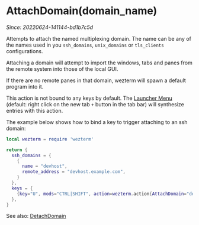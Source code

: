 # AttachDomain(domain_name)

*Since: 20220624-141144-bd1b7c5d*

Attempts to attach the named multiplexing domain.  The name can be any of the
names used in you `ssh_domains`, `unix_domains` or `tls_clients`
configurations.

Attaching a domain will attempt to import the windows, tabs and panes from the
remote system into those of the local GUI.

If there are no remote panes in that domain, wezterm will spawn a default
program into it.

This action is not bound to any keys by default. The [Launcher Menu](../../launch.md#the-launcher-menu)
(default: right click on the new tab `+` button in the tab bar) will synthesize
entries with this action.

The example below shows how to bind a key to trigger attaching to an ssh domain:

```lua
local wezterm = require 'wezterm'

return {
  ssh_domains = {
    {
      name = "devhost",
      remote_address = "devhost.example.com",
    }
  },
  keys = {
    {key="U", mods="CTRL|SHIFT", action=wezterm.action{AttachDomain="devhost"}},
  },
}
```

See also: [DetachDomain](DetachDomain.md)
